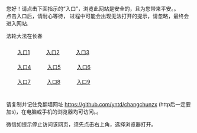 您好！请点击下面指示的“入口”，浏览此网站是安全的，且为您带来平安。。 <br/>
点击入口后，请耐心等待， 过程中可能会出现无法打开的提示，请忽略，最终会进入网站. </br>

法轮大法在长春<br/>
<div style="padding:10px"><a style="margin:20px" target="_blank" href="https://d2myfwlao535l0.cloudfront.net/2Qpsp?iasdpvjc" id="ccLink1" rel="nofollow">入口1</a> <a target="_blank" style="margin:20px" href="https://d4s9h4ej1axnr.cloudfront.net/2Qpsp?hhbsll" id="ccLink2" rel="nofollow">入口2</a> <a style="margin:20px" target="_blank" href="https://de8pwz28sphcg.cloudfront.net/2Qpsp?tygzdg" id="ccLink3" rel="nofollow">入口3</a></div>

<div style="padding:10px" ><a style="margin:20px" target="_blank" href="https://d2myfwlao535l0.cloudfront.net/2Qpsp?iasdpvjc" id="ccLink4" rel="nofollow">入口4</a> <a style="margin:20px" href="https://d4s9h4ej1axnr.cloudfront.net/2Qpsp?hhbsll" target="_blank" id="ccLink5" rel="nofollow">入口5</a> <a style="margin:20px" href="https://de8pwz28sphcg.cloudfront.net/2Qpsp?tygzdg" target="_blank" id="ccLink6" rel="nofollow">入口6</a></div>

<div style="padding:10px"><a style="margin:20px" target="_blank" href="https://d2myfwlao535l0.cloudfront.net/2Qpsp?iasdpvjc" id="ccLink7" rel="nofollow">入口7</a> <a style="margin:20px" href="https://d4s9h4ej1axnr.cloudfront.net/2Qpsp?hhbsll" target="_blank" id="ccLink8" rel="nofollow">入口8</a> <a style="margin:20px" target="_blank" href="https://de8pwz28sphcg.cloudfront.net/2Qpsp?tygzdg" id="ccLink9" rel="nofollow">入口9</a></div>

<br/>



请复制并记住免翻墙网址 https://github.com/yntd/changchunzx (http后一定要加s)，在电脑或手机的浏览器均可访问。。<br/>

微信如提示停止访问该网页，须先点击右上角，选择浏览器打开。
